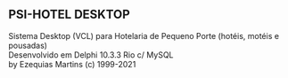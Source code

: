 ## PSI-HOTEL DESKTOP
Sistema Desktop (VCL) para Hotelaria de Pequeno Porte (hotéis, motéis e pousadas)<br>
Desenvolvido em Delphi 10.3.3 Rio c/ MySQL
<br>
by Ezequias Martins (c) 1999-2021
